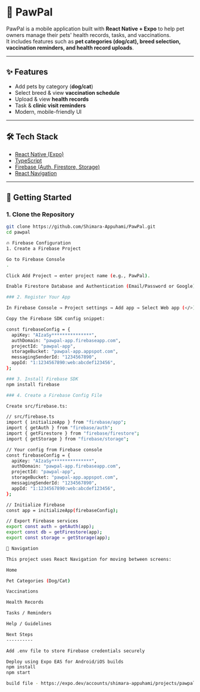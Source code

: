 # 🐾 PawPal

PawPal is a mobile application built with **React Native + Expo** to help pet owners manage their pets' health records, tasks, and vaccinations.  
It includes features such as **pet categories (dog/cat), breed selection, vaccination reminders, and health record uploads**.

---

## ✨ Features
- Add pets by category (**dog/cat**)
- Select breed & view **vaccination schedule**
- Upload & view **health records**
- Task & **clinic visit reminders**
- Modern, mobile-friendly UI

---

## 🛠️ Tech Stack
- [React Native (Expo)](https://expo.dev/)
- [TypeScript](https://www.typescriptlang.org/)
- [Firebase (Auth, Firestore, Storage)](https://firebase.google.com/)
- [React Navigation](https://reactnavigation.org/)

---

## 🚀 Getting Started

### 1. Clone the Repository
```bash
git clone https://github.com/Shimara-Appuhami/PawPal.git
cd pawpal

🔥 Firebase Configuration
1. Create a Firebase Project

Go to Firebase Console
.

Click Add Project → enter project name (e.g., PawPal).

Enable Firestore Database and Authentication (Email/Password or Google).

### 2. Register Your App

In Firebase Console → Project settings → Add app → Select Web app (</>).

Copy the Firebase SDK config snippet:

const firebaseConfig = {
  apiKey: "AIzaSy***************",
  authDomain: "pawpal-app.firebaseapp.com",
  projectId: "pawpal-app",
  storageBucket: "pawpal-app.appspot.com",
  messagingSenderId: "1234567890",
  appId: "1:1234567890:web:abcdef123456",
};

### 3. Install Firebase SDK
npm install firebase

### 4. Create a Firebase Config File

Create src/firebase.ts:

// src/firebase.ts
import { initializeApp } from "firebase/app";
import { getAuth } from "firebase/auth";
import { getFirestore } from "firebase/firestore";
import { getStorage } from "firebase/storage";

// Your config from Firebase console
const firebaseConfig = {
  apiKey: "AIzaSy***************",
  authDomain: "pawpal-app.firebaseapp.com",
  projectId: "pawpal-app",
  storageBucket: "pawpal-app.appspot.com",
  messagingSenderId: "1234567890",
  appId: "1:1234567890:web:abcdef123456",
};

// Initialize Firebase
const app = initializeApp(firebaseConfig);

// Export Firebase services
export const auth = getAuth(app);
export const db = getFirestore(app);
export const storage = getStorage(app);

📱 Navigation

This project uses React Navigation for moving between screens:

Home

Pet Categories (Dog/Cat)

Vaccinations

Health Records

Tasks / Reminders

Help / Guidelines

Next Steps
----------

Add .env file to store Firebase credentials securely

Deploy using Expo EAS for Android/iOS builds
npm install
npm start

build file - https://expo.dev/accounts/shimara-appuhami/projects/pawpal/builds/f59beaf7-6b2a-4a2b-8552-3d7496221a06

